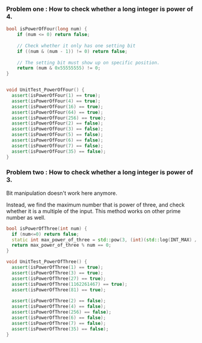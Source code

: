 ### Problem one : How to check whether a long integer is power of 4.

```cpp
bool isPowerOfFour(long num) {
    if (num <= 0) return false;
      
    // Check whether it only has one setting bit
    if ((num & (num - 1)) != 0) return false;
      
    // The setting bit must show up on specific position.
    return (num & 0x55555555) != 0;
}


void UnitTest_PowerOfFour() {
  assert(isPowerOfFour(1) == true);
  assert(isPowerOfFour(4) == true);
  assert(isPowerOfFour(16) == true);
  assert(isPowerOfFour(64) == true);
  assert(isPowerOfFour(256) == true);
  assert(isPowerOfFour(2) == false);
  assert(isPowerOfFour(3) == false);
  assert(isPowerOfFour(5) == false);
  assert(isPowerOfFour(6) == false);
  assert(isPowerOfFour(7) == false);
  assert(isPowerOfFour(35) == false);
}
```

### Problem two  : How to check whether a long integer is power of 3.

Bit manipulation doesn't work here anymore.

Instead, we find the maximum number that is power of three, and check whether it is a multiple of the input. This method works on other prime number as well.

```cpp
bool isPowerOfThree(int num) {
  if (num<=0) return false;
  static int max_power_of_three = std::pow(3, (int)(std::log(INT_MAX) / std::log(3)) );
  return max_power_of_three % num == 0;
}

void UnitTest_PowerOfThree() {
  assert(isPowerOfThree(1) == true);
  assert(isPowerOfThree(3) == true);
  assert(isPowerOfThree(27) == true);
  assert(isPowerOfThree(1162261467) == true);
  assert(isPowerOfThree(81) == true);
  
  assert(isPowerOfThree(2) == false);
  assert(isPowerOfThree(4) == false);
  assert(isPowerOfThree(256) == false);
  assert(isPowerOfThree(6) == false);
  assert(isPowerOfThree(7) == false);
  assert(isPowerOfThree(35) == false);
}
```
